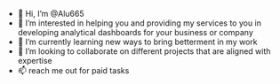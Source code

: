 - 👋 Hi, I’m @Alu665
- 👀 I’m interested in helping you and providing my services to you in developing analytical dashboards for your business or company 
- 🌱 I’m currently learning new ways to bring betterment in my work
- 💞️ I’m looking to collaborate on different projects that are aligned with expertise
- 📫 reach me out for paid tasks 

<!---
Alu665/Alu665 is a ✨ special ✨ repository because its `README.md` (this file) appears on your GitHub profile.
You can click the Preview link to take a look at your changes.
--->

